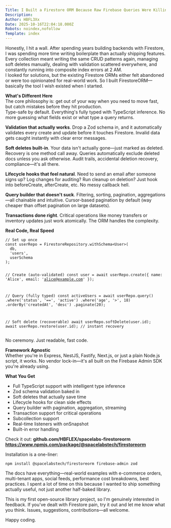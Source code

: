 ```yaml
---
Title: I Built a Firestore ORM Because Raw Firebase Queries Were Killing My Productivity
Description: 
Author: HBFL3Xx
Date: 2025-10-16T22:04:18.000Z
Robots: noindex,nofollow
Template: index
---
```

<p>Honestly, I hit a wall. After spending years building backends with Firestore, I was spending more time writing boilerplate than actually shipping features. Every collection meant writing the same CRUD patterns again, managing soft deletes manually, dealing with validation scattered everywhere, and constantly running into composite index errors at 2 AM.<br>
I looked for solutions, but the existing Firestore ORMs either felt abandoned or were too opinionated for real-world work. So I built FirestoreORM—basically the tool I wish existed when I started.</p>

<p><strong>What's Different Here</strong><br>
The core philosophy is: get out of your way when you need to move fast, but catch mistakes before they hit production.<br>
Type-safe by default. Everything's fully typed with TypeScript inference. No more guessing what fields exist or what type a query returns.</p>

<p><strong>Validation that actually works</strong>. Drop a Zod schema in, and it automatically validates every create and update before it touches Firestore. Invalid data gets caught instantly with clear error messages.</p>

<p><strong>Soft deletes built-in</strong>. Your data isn't actually gone—just marked as deleted. Recovery is one method call away. Queries automatically exclude deleted docs unless you ask otherwise. Audit trails, accidental deletion recovery, compliance—it's all there.</p>

<p><strong>Lifecycle hooks that feel natural</strong>. Need to send an email after someone signs up? Log changes for auditing? Run cleanup on deletion? Just hook into beforeCreate, afterCreate, etc. No messy callback hell.</p>

<p><strong>Query builder that doesn't suck</strong>. Filtering, sorting, pagination, aggregations—all chainable and intuitive. Cursor-based pagination by default (way cheaper than offset pagination on large datasets).</p>

<p><strong>Transactions done right</strong>. Critical operations like money transfers or inventory updates just work atomically. The ORM handles the complexity.</p>

<p><strong>Real Code, Real Speed</strong><br>
</p>

<div class="highlight js-code-highlight">
<pre class="highlight plaintext"><code>// Set up once
const userRepo = FirestoreRepository.withSchema&lt;User&gt;(
  db,
  'users',
  userSchema
);

// Create (auto-validated)
const user = await userRepo.create({
  name: 'Alice',
  email: 'alice@example.com'
});

// Query (fully typed)
const activeUsers = await userRepo.query()
  .where('status', '==', 'active')
  .where('age', '&gt;', 18)
  .orderBy('createdAt', 'desc')
  .paginate(20);

// Soft delete (recoverable)
await userRepo.softDelete(user.id);
await userRepo.restore(user.id); // instant recovery
</code></pre>

</div>



<p>No ceremony. Just readable, fast code.</p>

<p><strong>Framework Agnostic</strong><br>
Whether you're in Express, NestJS, Fastify, Next.js, or just a plain Node.js script, it works. No vendor lock-in—it's all built on the Firebase Admin SDK you're already using.</p>

<p><strong>What You Get</strong></p>

<ul>
<li>Full TypeScript support with intelligent type inference</li>
<li>Zod schema validation baked in</li>
<li>Soft deletes that actually save time</li>
<li>Lifecycle hooks for clean side effects</li>
<li>Query builder with pagination, aggregation, streaming</li>
<li>Transaction support for critical operations</li>
<li>Subcollection support</li>
<li>Real-time listeners with onSnapshot</li>
<li>Built-in error handling</li>
</ul>

<p>Check it out: <strong>github.com/HBFLEX/spacelabs-firestoreorm</strong><br>
         <strong><a href="https://www.npmjs.com/package/@spacelabstech/firestoreorm" rel="noopener noreferrer">https://www.npmjs.com/package/@spacelabstech/firestoreorm</a></strong></p>

<p>Installation is a one-liner:<br>
</p>

<div class="highlight js-code-highlight">
<pre class="highlight plaintext"><code>npm install @spacelabstech/firestoreorm firebase-admin zod
</code></pre>

</div>



<p>The docs have everything—real-world examples with e-commerce orders, multi-tenant apps, social feeds, performance cost breakdowns, best practices. I spent a lot of time on this because I wanted to ship something actually useful, not just another half-baked library.</p>

<p>This is my first open-source library project, so I'm genuinely interested in feedback. If you've dealt with Firestore pain, try it out and let me know what you think. Issues, suggestions, contributions—all welcome.</p>

<p>Happy coding.</p>

